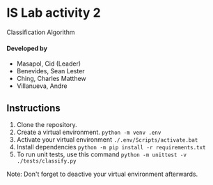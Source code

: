 # IS Lab activity 2

Classification Algorithm

#### Developed by

- Masapol, Cid (Leader)
- Benevides, Sean Lester
- Ching, Charles Matthew
- Villanueva, Andre

## Instructions

1. Clone the repository.
2. Create a virtual environment. `python -m venv .env`
3. Activate your virtual environment `./.env/Scripts/activate.bat`
4. Install dependencies `python -m pip install -r requirements.txt`
5. To run unit tests, use this command `python -m unittest -v ./tests/classify.py`

Note: Don't forget to deactive your virtual environment afterwards.
